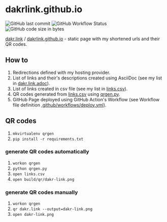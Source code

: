 # dakrlink.github.io

![GitHub last commit](https://img.shields.io/github/last-commit/dakrlink/dakrlink.github.io?logo=github)
![GitHub Workflow Status](https://img.shields.io/github/workflow/status/dakrlink/dakrlink.github.io/Build%20and%20Deploy?logo=github) ![GitHub code size in bytes](https://img.shields.io/github/languages/code-size/dakrlink/dakrlink.github.io?logo=github)

[dakr.link](http://dakr.link) / [dakrlink.github.io](https://dakrlink.github.io) - static page with my shortened urls and their QR codes.

## How to

1. Redirections defined with my hosting provider.
2. List of links and their's descriptions created using AsciiDoc (see my list in [dakr.link.adoc](https://github.com/dakrlink/dakrlink.github.io/blob/master/dakr.link.adoc)).
3. List of links created in csv file (see my list in [links.csv](https://github.com/dakrlink/dakrlink.github.io/blob/master/links.csv)).
4. QR codes generated from [links.csv](https://github.com/dakrlink/dakrlink.github.io/blob/master/links.csv) using [qrgen.py](https://github.com/dakrlink/dakrlink.github.io/blob/master/qrgen.py).
5. GitHub Page deployed using GitHub Action's Workflow (see Workflow file definition [.github/workflows/deploy.yml](https://github.com/dakrlink/dakrlink.github.io/blob/master/.github/workflows/deploy.yml)).
## QR codes

1. `mkvirtualenv qrgen`
2. `pip install -r requirements.txt`
### generate QR codes automatically

1. `workon qrgen`
2. `python qrgen.py`
3. `open links.csv`
4. `open build/qr/dakr-link.png`

### generate QR codes manually
1. `workon qrgen`
2. `qr dakr.link --output=dakr-link.png`
3. `open dakr-link.png`